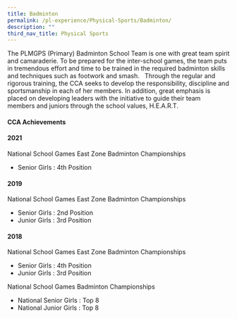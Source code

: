```yaml
---
title: Badminton
permalink: /pl-experience/Physical-Sports/Badminton/
description: ""
third_nav_title: Physical Sports
---
```

The PLMGPS (Primary) Badminton School Team is one with great team spirit and camaraderie. To be prepared for the inter-school games, the team puts in tremendous effort and time to be trained in the required badminton skills and techniques such as footwork and smash.   Through the regular and rigorous training, the CCA seeks to develop the responsibility, discipline and sportsmanship in each of her members. In addition, great emphasis is placed on developing leaders with the initiative to guide their team members and juniors through the school values, H.E.A.R.T.

#### **CCA Achievements**


#### 2021

  

National School Games East Zone Badminton Championships  

*   Senior Girls : 4th Position



#### 2019

  

National School Games East Zone Badminton Championships  

*   Senior Girls : 2nd Position
*   Junior Girls : 3rd Position

  

#### 2018

  

National School Games East Zone Badminton Championships  

*   Senior Girls : 4th Position
*   Junior Girls : 3rd Position

National School Games Badminton Championships  

*   National Senior Girls : Top 8
*   National Junior Girls : Top 8